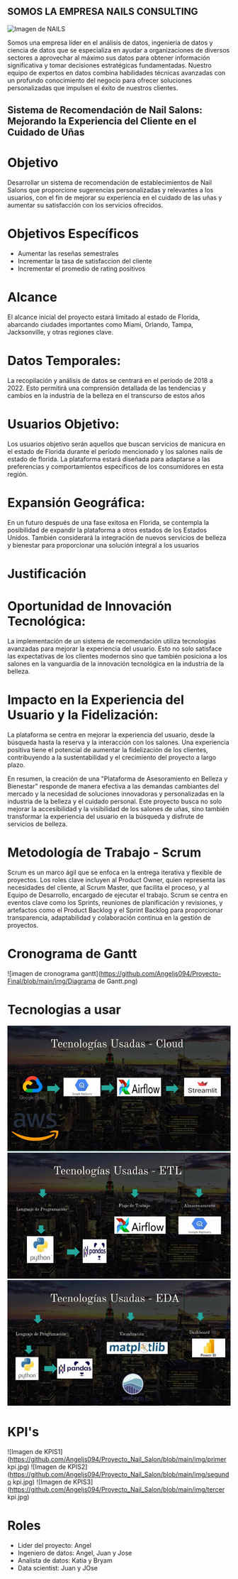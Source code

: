 ## SOMOS LA EMPRESA NAILS CONSULTING 
![Imagen de NAILS](https://github.com/Angeljs094/Proyecto_Nail_Salon/Proyecto-Final/blob/main/img/nails.jfif)

Somos una empresa líder en el análisis de datos, ingenieria de datos y ciencia de datos que se especializa en ayudar a organizaciones de diversos sectores a aprovechar al máximo sus datos para obtener información significativa y tomar decisiones estratégicas fundamentadas. Nuestro equipo de expertos en datos combina habilidades técnicas avanzadas con un profundo conocimiento del negocio para ofrecer soluciones personalizadas que impulsen el éxito de nuestros clientes.

## Sistema de Recomendación de Nail Salons: Mejorando la Experiencia del Cliente en el Cuidado de Uñas

# Objetivo 

Desarrollar un sistema de recomendación de establecimientos de Nail Salons que proporcione sugerencias personalizadas y relevantes a los usuarios, con el fin de mejorar su experiencia en el cuidado de las uñas y aumentar su satisfacción con los servicios ofrecidos.

# Objetivos Específicos

* Aumentar las reseñas semestrales 
* Incrementar la tasa de satisfaccion del cliente 
* Incrementar el promedio de rating positivos 

# Alcance 
El alcance inicial del proyecto estará limitado al estado de Florida, abarcando ciudades importantes como Miami, Orlando, Tampa, Jacksonville, y otras regiones clave.
# Datos Temporales:
La recopilación y análisis de datos se centrará en el período de 2018 a 2022. Esto permitirá una comprensión detallada de las tendencias y cambios en la industria de la belleza en el transcurso de estos años
# Usuarios Objetivo:
 Los usuarios objetivo serán aquellos que buscan servicios de manicura en el estado de Florida durante el período mencionado y los salones nails de estado de florida. La plataforma estará diseñada para adaptarse a las preferencias y comportamientos específicos de los consumidores en esta región.
# Expansión Geográfica:
En un futuro después de una fase exitosa en Florida, se contempla la posibilidad de expandir la plataforma a otros estados de los Estados Unidos. También considerará la integración de nuevos servicios de belleza y bienestar para proporcionar una solución integral a los usuarios

# Justificación 
# Oportunidad de Innovación Tecnológica:
 La implementación de un sistema de recomendación utiliza tecnologías avanzadas para mejorar la experiencia del usuario. Esto no solo satisface las expectativas de los clientes modernos sino que también posiciona a los salones en la vanguardia de la innovación tecnológica en la industria de la belleza.
# Impacto en la Experiencia del Usuario y la Fidelización:
 La plataforma se centra en mejorar la experiencia del usuario, desde la búsqueda hasta la reserva y la interacción con los salones. Una experiencia positiva tiene el potencial de aumentar la fidelización de los clientes, contribuyendo a la sustentabilidad y el crecimiento del proyecto a largo plazo.

En resumen, la creación de una "Plataforma de Asesoramiento en Belleza y Bienestar" responde de manera efectiva a las demandas cambiantes del mercado y la necesidad de soluciones innovadoras y personalizadas en la industria de la belleza y el cuidado personal. Este proyecto busca no solo mejorar la accesibilidad y la visibilidad de los salones de uñas, sino también transformar la experiencia del usuario en la búsqueda y disfrute de servicios de belleza.

# Metodología de Trabajo - Scrum
Scrum es un marco ágil que se enfoca en la entrega iterativa y flexible de proyectos. Los roles clave incluyen al Product Owner, quien representa las necesidades del cliente, al Scrum Master, que facilita el proceso, y al Equipo de Desarrollo, encargado de ejecutar el trabajo. Scrum se centra en eventos clave como los Sprints, reuniones de planificación y revisiones, y artefactos como el Product Backlog y el Sprint Backlog para proporcionar transparencia, adaptabilidad y colaboración continua en la gestión de proyectos.

# Cronograma de Gantt 
![imagen de cronograma gantt](https://github.com/Angeljs094/Proyecto-Final/blob/main/img/Diagrama de Gantt.png)

# Tecnologias a usar 
![Imagen de cloud](https://github.com/Angeljs094/Proyecto_Nail_Salon/blob/main/img/cloud.jpg)
![Imagen de ETL](https://github.com/Angeljs094/Proyecto_Nail_Salon/blob/main/img/ETL.jpg)
![Imagen de EDA](https://github.com/Angeljs094/Proyecto_Nail_Salon/blob/main/img/EDA.jpg)

# KPI's
![Imagen de KPIS1](https://github.com/Angeljs094/Proyecto_Nail_Salon/blob/main/img/primer kpi.jpg)
![Imagen de KPIS2](https://github.com/Angeljs094/Proyecto_Nail_Salon/blob/main/img/segundo kpi.jpg)
![Imagen de KPIS3](https://github.com/Angeljs094/Proyecto_Nail_Salon/blob/main/img/tercer kpi.jpg)

# Roles 
* Lider del proyecto: Angel 
* Ingeniero de datos: Angel, Juan y Jose 
* Analista de datos: Katia y Bryam 
* Data scientist: Juan y JOse 

